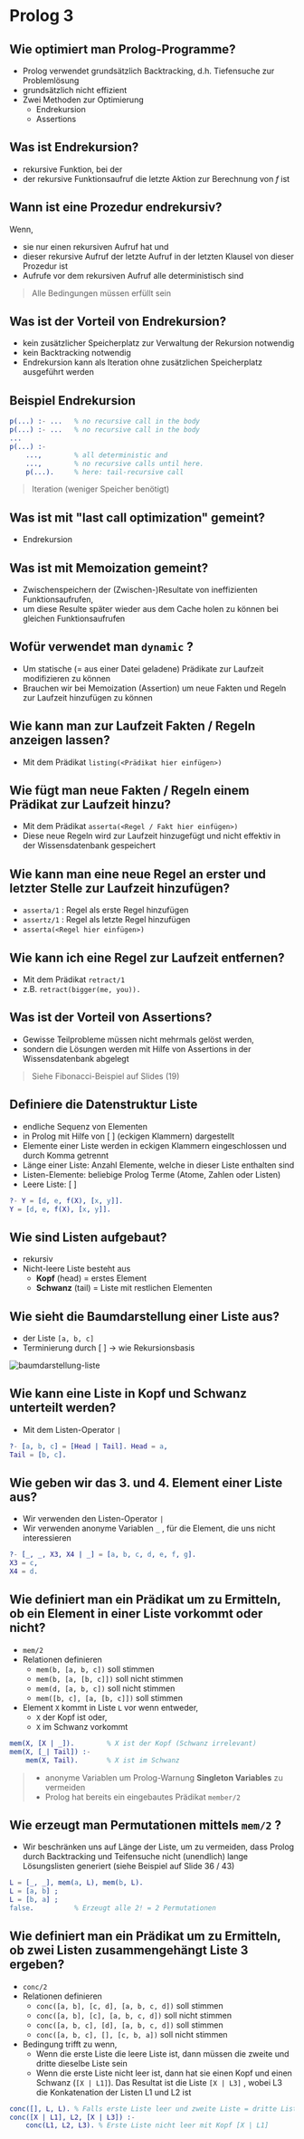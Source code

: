 # Prolog 3



## Wie optimiert man Prolog-Programme?

* Prolog verwendet grundsätzlich Backtracking, d.h. Tiefensuche zur Problemlösung
* grundsätzlich nicht effizient
* Zwei Methoden zur Optimierung
  * Endrekursion
  * Assertions



## Was ist Endrekursion?

* rekursive Funktion, bei der
* der rekursive Funktionsaufruf die letzte Aktion zur Berechnung von *f* ist



## Wann ist eine Prozedur endrekursiv?

Wenn,

* sie nur einen rekursiven Aufruf hat und
* dieser rekursive Aufruf der letzte Aufruf in der letzten Klausel von dieser Prozedur ist
* Aufrufe vor dem rekursiven Aufruf alle deterministisch sind

> Alle Bedingungen müssen erfüllt sein



## Was ist der Vorteil von Endrekursion?

* kein zusätzlicher Speicherplatz zur Verwaltung der Rekursion notwendig
* kein Backtracking notwendig
* Endrekursion kann als Iteration ohne zusätzlichen
  Speicherplatz ausgeführt werden



## Beispiel Endrekursion

```erlang
p(...) :- ...  	% no recursive call in the body 
p(...) :- ...  	% no recursive call in the body
...
p(...) :- 
	..., 		% all deterministic and
	..., 		% no recursive calls until here. 
    p(...). 	% here: tail-recursive call
```

> Iteration (weniger Speicher benötigt)



## Was ist mit "last call optimization" gemeint?

* Endrekursion



## Was ist mit Memoization gemeint?

* Zwischenspeichern der (Zwischen-)Resultate von ineffizienten Funktionsaufrufen,
* um diese Resulte später wieder aus dem Cache holen zu können bei gleichen Funktionsaufrufen



## Wofür verwendet man `dynamic` ?

* Um statische (= aus einer Datei geladene) Prädikate zur Laufzeit modifizieren zu können
* Brauchen wir bei Memoization (Assertion) um neue Fakten und Regeln zur Laufzeit hinzufügen zu können



## Wie kann man zur Laufzeit Fakten / Regeln anzeigen lassen?

* Mit dem Prädikat `listing(<Prädikat hier einfügen>)` 



## Wie fügt man neue Fakten / Regeln einem Prädikat zur Laufzeit hinzu?

* Mit dem Prädikat `asserta(<Regel / Fakt hier einfügen>)` 
* Diese neue Regeln wird zur Laufzeit hinzugefügt und nicht effektiv in der Wissensdatenbank gespeichert



## Wie kann man eine neue Regel an erster und letzter Stelle zur Laufzeit hinzufügen?

* `asserta/1` : Regel als erste Regel hinzufügen
* `assertz/1` : Regel als letzte Regel hinzufügen
* `asserta(<Regel hier einfügen>)` 



## Wie kann ich eine Regel zur Laufzeit entfernen?

* Mit dem Prädikat `retract/1`
* z.B. `retract(bigger(me, you)).` 



## Was ist der Vorteil von Assertions?

* Gewisse Teilprobleme müssen nicht mehrmals gelöst werden,
* sondern die Lösungen werden mit Hilfe von Assertions in der Wissensdatenbank abgelegt

> Siehe Fibonacci-Beispiel auf Slides (19)



## Definiere die Datenstruktur Liste

* endliche Sequenz von Elementen
* in Prolog mit Hilfe von [ ] (eckigen Klammern) dargestellt
* Elemente einer Liste werden in eckigen Klammern eingeschlossen und durch Komma getrennt
* Länge einer Liste: Anzahl Elemente, welche in dieser Liste enthalten sind
* Listen-Elemente: beliebige Prolog Terme (Atome, Zahlen oder Listen)
* Leere Liste: [ ]

```erlang
?- Y = [d, e, f(X), [x, y]].
Y = [d, e, f(X), [x, y]].
```



## Wie sind Listen aufgebaut?

* rekursiv
* Nicht-leere Liste besteht aus
  * **Kopf** (head) = erstes Element
  * **Schwanz** (tail) = Liste mit restlichen Elementen



## Wie sieht die Baumdarstellung einer Liste aus?

* der Liste `[a, b, c]`
* Terminierung durch [ ] $\to$  wie Rekursionsbasis

![baumdarstellung-liste](/Users/christopher/Development/studies/github/summaries-me/pcp/mds/imgs/baumdarstellung-liste.png)



## Wie kann eine Liste in Kopf und Schwanz unterteilt werden?

* Mit dem Listen-Operator `|` 

```erlang
?- [a, b, c] = [Head | Tail]. Head = a,
Tail = [b, c].
```



## Wie geben wir das 3. und 4. Element einer Liste aus?

* Wir verwenden den Listen-Operator `|`
* Wir verwenden anonyme Variablen `_` , für die Element, die uns nicht interessieren

```erlang
?- [_, _, X3, X4 | _] = [a, b, c, d, e, f, g].
X3 = c,
X4 = d.
```



## Wie definiert man ein Prädikat um zu Ermitteln, ob ein Element in einer Liste vorkommt oder nicht?

* `mem/2` 
* Relationen definieren
  * `mem(b, [a, b, c])` soll stimmen
  * `mem(b, [a, [b, c]])` soll nicht stimmen
  * `mem(d, [a, b, c])` soll nicht stimmen
  * `mem([b, c], [a, [b, c]])` soll stimmen
* Element `X` kommt in Liste `L` vor wenn entweder,
  * `X` der Kopf ist oder,
  * `X` im Schwanz vorkommt



```erlang
mem(X, [X | _]). 		% X ist der Kopf (Schwanz irrelevant)
mem(X, [_| Tail]) :- 
	mem(X, Tail). 		% X ist im Schwanz
```



> * anonyme Variablen um Prolog-Warnung **Singleton Variables** zu vermeiden
> * Prolog hat bereits ein eingebautes Prädikat `member/2`



## Wie erzeugt man Permutationen mittels `mem/2` ?

* Wir beschränken uns auf Länge der Liste, um zu vermeiden, dass Prolog durch Backtracking und Teifensuche nicht (unendlich) lange Lösungslisten generiert (siehe Beispiel auf Slide 36 / 43)

```erlang
L = [_, _], mem(a, L), mem(b, L).
L = [a, b] ;
L = [b, a] ;
false.			% Erzeugt alle 2! = 2 Permutationen
```



## Wie definiert man ein Prädikat um zu Ermitteln, ob zwei Listen zusammengehängt Liste 3 ergeben?

* `conc/2` 
* Relationen definieren
  - `conc([a, b], [c, d], [a, b, c, d])` soll stimmen
  - `conc([a, b], [c], [a, b, c, d])` soll nicht stimmen
  - `conc([a, b, c], [d], [a, b, c, d])` soll stimmen
  - `conc([a, b, c], [], [c, b, a])` soll nicht stimmen
* Bedingung trifft zu wenn,
  * Wenn die erste Liste die leere Liste ist, dann müssen die zweite und dritte dieselbe Liste sein
  * Wenn die erste Liste nicht leer ist, dann hat sie einen Kopf und einen Schwanz (`[X | L1]`). Das Resultat ist die Liste `[X | L3]` , wobei L3 die Konkatenation der Listen L1 und L2 ist



```erlang
conc([], L, L).	% Falls erste Liste leer und zweite Liste = dritte Liste
conc([X | L1], L2, [X | L3]) :- 
	conc(L1, L2, L3). % Erste Liste nicht leer mit Kopf [X | L1]
```

